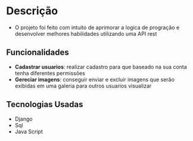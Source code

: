 # Descrição 
- O projeto foi feito com intuito de aprimorar a logica de progração e desenvolver melhores habilidades utilizando uma API rest

## Funcionalidades
- **Cadastrar usuarios**: realizar cadastro para que baseado na sua conta tenha diferentes permissões
- **Gereciar imagens**: conseguir enviar e excluir imagens que serão exibidas em uma galeria para outros usuarios visualizar

## Tecnologias Usadas
- Django
- Sql
- Java Script
